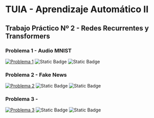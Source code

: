 # TUIA - Aprendizaje Automático II

## Trabajo Práctico Nº 2 - Redes Recurrentes y Transformers

### Problema 1 - Audio MNIST
[![Problema 1](https://colab.research.google.com/assets/colab-badge.svg)](https://colab.research.google.com/github/MiguelMussi/AAII_TP2/blob/main/Problema_1.ipynb)
![Static Badge](https://img.shields.io/badge/💾_Código-✔️_Listo-green?style=flat)
![Static Badge](https://img.shields.io/badge/📆_Estado-📝_Revisiones_Finales-orange?style=flat)


### Problema 2 - Fake News
[![Problema 2](https://colab.research.google.com/assets/colab-badge.svg)](https://colab.research.google.com/github/MiguelMussi/AAII_TP2/blob/main/Problema_2.ipynb)
![Static Badge](https://img.shields.io/badge/💾_Código-🚧_En_Proceso-yellow?style=flat)
![Static Badge](https://img.shields.io/badge/📆_Estado-🚧_En_Proceso-yellow?style=flat)


### Problema 3 - 
[![Problema 3](https://colab.research.google.com/assets/colab-badge.svg)](https://colab.research.google.com/github/MiguelMussi/AAII_TP2/blob/main/Problema_3.ipynb)
![Static Badge](https://img.shields.io/badge/💾_Código-⛔_None-red?style=flat)
![Static Badge](https://img.shields.io/badge/📆_Estado-⛔_None-red?style=flat)
